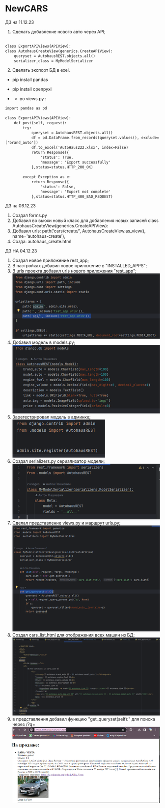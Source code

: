 # NewCARS

ДЗ на 11.12.23
1. Сделать добавление нового авто через API;
```

class ExportAPIViews(APIView):
class AutohausCreateView(generics.CreateAPIView):
    queryset = AutohausREST.objects.all()
    serializer_class = MyModelSerializer
```

2. Сделать экспорт БД в exel.
- pip install pandas 
- pip install openpyxl

- - во views.py :
```
import pandas as pd

class ExportAPIViews(APIView):
    def post(self, request):
        try:
            queryset = AutohausREST.objects.all()
            df = pd.DataFrame.from_records(queryset.values(), exclude=['brand_auto'])
            df.to_excel('AutoHaus222.xlsx', index=False)
            return Response({
                'status': True,
                'message': 'Export successfully'
            },status=status.HTTP_200_OK)

        except Exception as e:
            return Response({
                'status': False,
                'message': 'Export not complete'
            },status=status.HTTP_400_BAD_REQUEST)
```


ДЗ на 06.12.23
1. Создал forms.py
2. Добавил во вьюхи новый класс для добавления новых записей
class AutohausCreateView(generics.CreateAPIView):
3. Добавил urls:
path('cars/create/', AutohausCreateView.as_view(), name='autohaus-create'),
4. Созда: 
autohaus_create.html

ДЗ НА 04.12.23
1. Создал новое приложение rest_app;
2. В настройках добавил новое приложение в "INSTALLED_APPS";
3. В urls проекта добавил urls нового приложения "rest_app";
![img_6.png](img_6.png)
4. Добавил модель в models.py;
![img_4.png](img_4.png)
5. Зарегестрировал модель в админке;
![img_5.png](img_5.png)
6. Создал serializers.py сериализатор модели;
![img_1.png](img_1.png)
7. Сделал представление views.py и маршрут urls.py;
![img_3.png](img_3.png)
8. Создал cars_list.html для отображения всех машин из БД;
![img_2.png](img_2.png)
9. в представления добавил функцию "get_queryset(self):" для поиска через /?q=
![img.png](img.png)